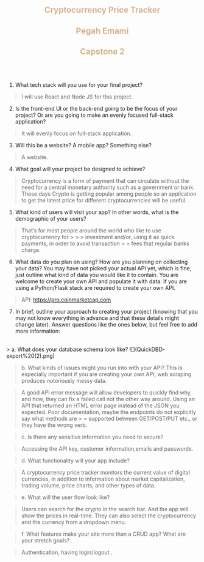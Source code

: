 <span style="color: tan">
<h2 align="center"> Cryptocurrency Price Tracker </h2>

<h2 align="center"> Pegah Emami </h2>
<h2 align="center"> Capstone 2 </h2> 
</span>
<br><br>



1. What tech stack will you use for your final project? 

> I will use React and Node JS for this project.

2. Is the front-end UI or the back-end going to be the focus of your project? Or are you going to make an evenly focused full-stack application?

>It will evenly focus on full-stack application.

3. Will this be a website? A mobile app? Something else?

> A website.

4. What goal will your project be designed to achieve?

> Cryptocurrency is a form of payment that can circulate without the need for a  central monetary authority such as a government or bank.
>These days Crypto is getting popular among people so an application to get the  latest price for different cryptocurrencies will be useful.

5. What kind of users will visit your app? In other words, what is the demographic of your users?


> That’s for most people around the world who like to use cryptocurrency for > > > investment and/or, using it as quick payments, in order to avoid transaction > > fees that regular banks charge. 

6. What data do you plan on using? How are you planning on collecting your data? You may have not picked your actual API yet, which is fine, just outline what kind of data you would like it to contain. You are welcome to create your own API and populate it with data. If you are using a Python/Flask stack are required to create your own API.

> API: https://pro.coinmarketcap.com

7. In brief, outline your approach to creating your project (knowing that you may not know everything in advance and that these details might change later). Answer questions like the ones below, but feel free to add more information:
<br>
> a. What does your database schema look like? 
![](QuickDBD-export%20(2).png)


> b. What kinds of issues might you run into with your API? This is especially important if you are creating your own API, web scraping produces notoriously messy data. 

> A good API error message will allow developers to quickly find why, and how, they can fix a failed call not the other way around.
> Using an API that returned an HTML error page instead of the JSON you expected.
Poor documentation, maybe the endpoints do not explicitly say what methods are > > supported between GET/POST/PUT etc., or they have the wrong verb.

> c. Is there any sensitive information you need to secure? 

> Accessing the API key, customer information,emails and passwords.

> d. What functionality will your app include? 

> A cryptocurrency price tracker monitors the current value of digital currencies, in addition to information about market capitalization, trading volume, price charts, and other types of data.

> e. What will the user flow look like? 

> Users can search for the crypto in the search bar. And the app will show the prices in real-time.
> They can also select the cryptocurrency and the currency from a dropdown menu.

> f. What features make your site more than a CRUD app? What are your stretch goals?

> Authentication, having login/logout .
